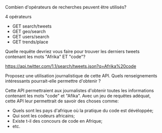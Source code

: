 Combien d'opérateurs de recherches peuvent être utilisés?

4 opérateurs 

* GET search/tweets
* GET geo/search
* GET users/search
* GET trends/place

Quelle requête devriez vous faire pour trouver les derniers tweets contenant les mots "Afrika" ET "code"?

https://api.twitter.com/1.1/search/tweets.json?q=Afrika%20code

Proposez une utilisation journalistique de cette API. Quels renseignements intéressants pourrait-elle permettre d'obtenir ?

Cette API permettraient aux journalistes d'obtenir toutes les informations contenant les mots "code" et "Afika". 
Avec un jeu de requêtes adéquat, cette API leur permettrait de savoir des choses comme:
* Quels sont les pays d'afrique où la pratique du code est dévéloppée;
* Qui sont les codeurs africains;
* Existe t-il des concours de code en Afrique;
* etc.
